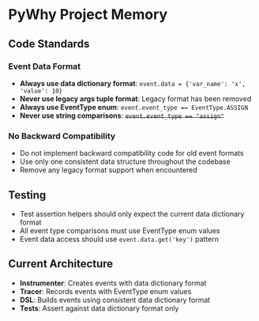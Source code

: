 # PyWhy Project Memory

## Code Standards

### Event Data Format
- **Always use data dictionary format**: `event.data = {'var_name': 'x', 'value': 10}`
- **Never use legacy args tuple format**: Legacy format has been removed
- **Always use EventType enum**: `event.event_type == EventType.ASSIGN`
- **Never use string comparisons**: ~~`event.event_type == "assign"`~~

### No Backward Compatibility
- Do not implement backward compatibility code for old event formats
- Use only one consistent data structure throughout the codebase
- Remove any legacy format support when encountered

## Testing
- Test assertion helpers should only expect the current data dictionary format
- All event type comparisons must use EventType enum values
- Event data access should use `event.data.get('key')` pattern

## Current Architecture
- **Instrumenter**: Creates events with data dictionary format
- **Tracer**: Records events with EventType enum values  
- **DSL**: Builds events using consistent data dictionary format
- **Tests**: Assert against data dictionary format only